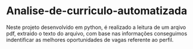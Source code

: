 # Analise-de-curriculo-automatizada
Neste projeto desenvolvido em python, é realizado a leitura de um arqivo pdf, extraido o texto do arquivo, com base nas informações conseguimos indentificar as melhores oportunidades de vagas referente ao perfil. 
